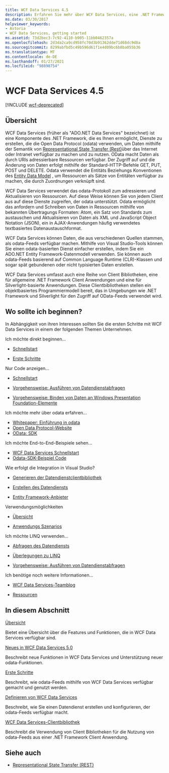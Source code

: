 ```yaml
---
title: WCF Data Services 4.5
description: Erfahren Sie mehr über WCF Data Services, eine .NET Framework Komponente, die Dienste zum verfügbar machen und Nutzen von Daten mithilfe der Rest-Semantik unterstützt.
ms.date: 03/30/2017
helpviewer_keywords:
- Astoria
- WCF Data Services, getting started
ms.assetid: 73d2bec3-7c92-4110-b905-11bb0462357a
ms.openlocfilehash: 2d3da2ca9cd958fc70d3b91362dde71d68dc9d8a
ms.sourcegitcommit: 8299abfbd5c49b596d61f1e4d09bc6b8ba055b36
ms.translationtype: MT
ms.contentlocale: de-DE
ms.lasthandoff: 01/27/2021
ms.locfileid: "98898754"
---
```

# <a name="wcf-data-services-45"></a>WCF Data Services 4.5

[!INCLUDE [wcf-deprecated](~/includes/wcf-deprecated.md)]

## <a name="overview"></a>Übersicht

WCF Data Services (früher als "ADO.NET Data Services" bezeichnet) ist eine Komponente des .NET Framework, die es Ihnen ermöglicht, Dienste zu erstellen, die die Open Data Protocol (odata) verwenden, um Daten mithilfe der Semantik von [Representational State Transfer (Rest)](https://www.ics.uci.edu/~fielding/pubs/dissertation/rest_arch_style.htm)über das Internet oder Intranet verfügbar zu machen und zu nutzen. OData macht Daten als durch URIs adressierbare Ressourcen verfügbar. Der Zugriff auf und die Änderung von Daten erfolgt mithilfe der Standard-HTTP-Befehle GET, PUT, POST und DELETE. Odata verwendet die Entitäts Beziehungs Konventionen des [Entity Data Model](../adonet/entity-data-model.md) , um Ressourcen als Sätze von Entitäten verfügbar zu machen, die durch Zuordnungen verknüpft sind.

WCF Data Services verwendet das odata-Protokoll zum adressieren und Aktualisieren von Ressourcen. Auf diese Weise können Sie von jedem Client aus auf diese Dienste zugreifen, der odata unterstützt. Odata ermöglicht das anfordern und Schreiben von Daten in Ressourcen mithilfe von bekannten Übertragungs Formaten: Atom, ein Satz von Standards zum austauschen und Aktualisieren von Daten als XML und JavaScript Object Notation (JSON), ein in AJAX-Anwendungen häufig verwendetes textbasiertes Datenaustauschformat.

WCF Data Services können Daten, die aus verschiedenen Quellen stammen, als odata-Feeds verfügbar machen. Mithilfe von Visual Studio-Tools können Sie einen odata-basierten Dienst einfacher erstellen, indem Sie ein ADO.NET Entity Framework-Datenmodell verwenden. Sie können auch odata-Feeds basierend auf Common Language Runtime (CLR)-Klassen und sogar spät gebundenen oder nicht typisierten Daten erstellen.

WCF Data Services umfasst auch eine Reihe von Client Bibliotheken, eine für allgemeine .NET Framework Client Anwendungen und eine für Silverlight-basierte Anwendungen. Diese Clientbibliotheken stellen ein objektbasiertes Programmiermodell bereit, das in Umgebungen wie .NET Framework und Silverlight für den Zugriff auf OData-Feeds verwendet wird.

## <a name="where-should-i-start"></a>Wo sollte ich beginnen?

In Abhängigkeit von ihren Interessen sollten Sie die ersten Schritte mit WCF Data Services in einem der folgenden Themen Unternehmen.

Ich möchte direkt beginnen…

- [Schnellstart](quickstart-wcf-data-services.md)

- [Erste Schritte](getting-started-with-wcf-data-services.md)

Nur Code anzeigen...

- [Schnellstart](quickstart-wcf-data-services.md)

- [Vorgehensweise: Ausführen von Datendienstabfragen](how-to-execute-data-service-queries-wcf-data-services.md)

- [Vorgehensweise: Binden von Daten an Windows Presentation Foundation-Elemente](bind-data-to-wpf-elements-wcf-data-services.md)

Ich möchte mehr über odata erfahren...

- [Whitepaper: Einführung in odata](https://download.microsoft.com/download/E/5/A/E5A59052-EE48-4D64-897B-5F7C608165B8/IntroducingOData.pdf)
- [Open Data Protocol-Website](https://www.odata.org/)
- [OData: SDK](https://www.odata.org/ecosystem/)

Ich möchte End-to-End-Beispiele sehen...

- [WCF Data Services Schnellstart](https://github.com/microsoftarchive/msdn-code-gallery-community-s-z/tree/master/WCF%20Data%20Services%20Quickstart%20(OData%20Service%20and%20WPF%20Client))
- [Odata-SDK-Beispiel Code](https://www.odata.org/ecosystem/#sdk)

Wie erfolgt die Integration in Visual Studio?

- [Generieren der Datendienstclientbibliothek](generating-the-data-service-client-library-wcf-data-services.md)

- [Erstellen des Datendiensts](creating-the-data-service.md)

- [Entity Framework-Anbieter](entity-framework-provider-wcf-data-services.md)

Verwendungsmöglichkeiten

- [Übersicht](wcf-data-services-overview.md)

- [Anwendungs Szenarios](application-scenarios-wcf-data-services.md)

Ich möchte LINQ verwenden...

- [Abfragen des Datendiensts](querying-the-data-service-wcf-data-services.md)

- [Überlegungen zu LINQ](linq-considerations-wcf-data-services.md)

- [Vorgehensweise: Ausführen von Datendienstabfragen](how-to-execute-data-service-queries-wcf-data-services.md)

Ich benötige noch weitere Informationen...

- [WCF Data Services-Teamblog](/archive/blogs/astoriateam/)

- [Ressourcen](wcf-data-services-resources.md)

## <a name="in-this-section"></a>In diesem Abschnitt

[Übersicht](wcf-data-services-overview.md)

Bietet eine Übersicht über die Features und Funktionen, die in WCF Data Services verfügbar sind.

[Neues in WCF Data Services 5,0](/previous-versions/dotnet/wcf-data-services/ee373845(v=vs.103))

Beschreibt neue Funktionen in WCF Data Services und Unterstützung neuer odata-Funktionen.

[Erste Schritte](getting-started-with-wcf-data-services.md)

Beschreibt, wie odata-Feeds mithilfe von WCF Data Services verfügbar gemacht und genutzt werden.

[Definieren von WCF Data Services](defining-wcf-data-services.md)

Beschreibt, wie Sie einen Datendienst erstellen und konfigurieren, der odata-Feeds verfügbar macht.

[WCF Data Services-Clientbibliothek](wcf-data-services-client-library.md)

Beschreibt die Verwendung von Client Bibliotheken für die Nutzung von odata-Feeds aus einer .NET Framework Client Anwendung.

## <a name="see-also"></a>Siehe auch

- [Representational State Transfer (REST)](https://www.ics.uci.edu/~fielding/pubs/dissertation/rest_arch_style.htm)
